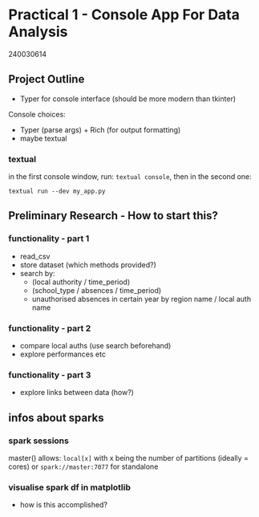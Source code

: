 # Practical 1 - Console App For Data Analysis

240030614

## Project Outline

* Typer for console interface (should be more modern than tkinter)

Console choices:

* Typer (parse args) + Rich (for output formatting)
* maybe textual

### textual

in the first console window, run: `textual console`, then in the second one:

```
textual run --dev my_app.py
```

## Preliminary Research - How to start this?

### functionality - part 1

* read_csv
* store dataset (which methods provided?)
* search by:
  * (local authority / time_period)
  * (school_type / absences / time_period)
  * unauthorised absences in certain year  by region name / local auth name

### functionality - part 2

* compare local auths (use search beforehand)
* explore performances etc

### functionality - part 3

* explore links between data (how?)

## infos about sparks

### spark sessions

master() allows: `local[x]` with x being the number of partitions (ideally = cores) or `spark://master:7077` for standalone

### visualise spark df in matplotlib

* how is this accomplished?